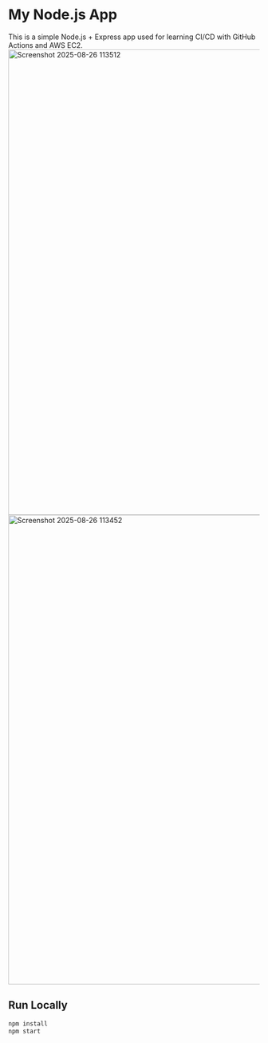 # My Node.js App

This is a simple Node.js + Express app used for learning CI/CD with GitHub Actions and AWS EC2.
<img width="1914" height="934" alt="Screenshot 2025-08-26 113512" src="https://github.com/user-attachments/assets/edb2db22-3c94-48ea-ad55-2abdd15ee0ac" />
<img width="1915" height="942" alt="Screenshot 2025-08-26 113452" src="https://github.com/user-attachments/assets/8249b519-387d-4322-b07a-4e9b791a0cc9" />

## Run Locally
```bash
npm install
npm start
